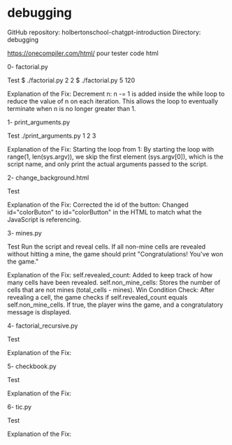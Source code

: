 # debugging

GitHub repository: holbertonschool-chatgpt-introduction
Directory: debugging

https://onecompiler.com/html/ pour tester code html

0-
factorial.py

Test
$ ./factorial.py 2
2
$ ./factorial.py 5
120

Explanation of the Fix:
Decrement n: n -= 1 is added inside the while loop to reduce the value of n on each iteration. This allows the loop to eventually terminate when n is no longer greater than 1.

1-
print_arguments.py

Test
./print_arguments.py 1 2 3

Explanation of the Fix:
Starting the loop from 1: By starting the loop with range(1, len(sys.argv)), we skip the first element (sys.argv[0]), which is the script name, and only print the actual arguments passed to the script.

2-
change_background.html

Test

Explanation of the Fix:
Corrected the id of the button: Changed id="colorButon" to id="colorButton" in the HTML to match what the JavaScript is referencing.

3-
mines.py

Test
Run the script and reveal cells. If all non-mine cells are revealed without hitting a mine, the game should print "Congratulations! You've won the game."

Explanation of the Fix:
self.revealed_count: Added to keep track of how many cells have been revealed.
self.non_mine_cells: Stores the number of cells that are not mines (total_cells - mines).
Win Condition Check: After revealing a cell, the game checks if self.revealed_count equals self.non_mine_cells. If true, the player wins the game, and a congratulatory message is displayed.

4-
factorial_recursive.py

Test

Explanation of the Fix:

5-
checkbook.py

Test

Explanation of the Fix:

6-
tic.py

Test

Explanation of the Fix:
